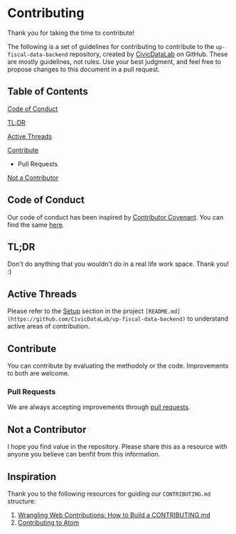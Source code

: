# Contributing

Thank you for taking the time to contribute!

The following is a set of guidelines for contributing to contribute to the `up-fiscal-data-backend` repository, created by [CivicDataLab](https://github.com/CivicDataLab) on GitHub. These are mostly guidelines, not rules. Use your best judgment, and feel free to propose changes to this document in a pull request.

## Table of Contents

[Code of Conduct](https://github.com/CivicDataLab/up-fiscal-data-backend/blob/master/contribute/CONTRIBUTING.md#code-of-conduct)

[TL;DR](https://github.com/CivicDataLab/up-fiscal-data-backend/blob/master/contribute/CONTRIBUTING.md#tldr)

[Active Threads](https://github.com/CivicDataLab/up-fiscal-data-backend/blob/master/contribute/CONTRIBUTING.md#active-threads)

[Contribute](https://github.com/CivicDataLab/up-fiscal-data-backend/blob/master/contribute/CONTRIBUTING.md#contribute)
- Pull Requests

[Not a Contributor](https://github.com/CivicDataLab/up-fiscal-data-backend/blob/master/contribute/CONTRIBUTING.md#not-a-contributor)

## Code of Conduct

Our code of conduct has been inspired by [Contributor Covenant](https://www.contributor-covenant.org/). You can find the same [here](https://github.com/CivicDataLab/up-fiscal-data/blob/master/00-docs/contribute/CODE-OF-CONDUCT.md).

## TL;DR

Don't do anything that you wouldn't do in a real life work space. Thank you! :)

## Active Threads

Please refer to the [Setup](https://github.com/CivicDataLab/up-fiscal-data-backend#setup) section in the project `[README.md](https://github.com/CivicDataLab/up-fiscal-data-backend)` to understand active areas of contribution.

## Contribute

You can contribute by evaluating the methodoly or the code. Improvements to both are welcome.

### Pull Requests

We are always accepting improvements through [pull requests](https://docs.github.com/en/github/collaborating-with-issues-and-pull-requests/about-pull-requests).

## Not a Contributor

I hope you find value in the repository. Please share this as a resource with anyone you believe can benfit from this information.

## Inspiration

Thank you to the following resources for guiding our `CONTRIBUTING.md` structure:

1. [Wrangling Web Contributions: How to Build a CONTRIBUTING.md](https://mozillascience.github.io/working-open-workshop/contributing/)
2. [Contributing to Atom](https://github.com/atom/atom/blob/master/CONTRIBUTING.md)
